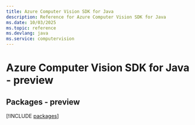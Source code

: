 ```yaml
---
title: Azure Computer Vision SDK for Java
description: Reference for Azure Computer Vision SDK for Java
ms.date: 10/03/2025
ms.topic: reference
ms.devlang: java
ms.service: computervision
---
```

# Azure Computer Vision SDK for Java - preview
## Packages - preview
[!INCLUDE [packages](computer-vision-index.md)]